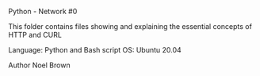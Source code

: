 Python - Network #0

This folder contains files showing and explaining the essential concepts of HTTP and CURL

Language: Python and Bash script
OS: Ubuntu 20.04

Author
Noel Brown
